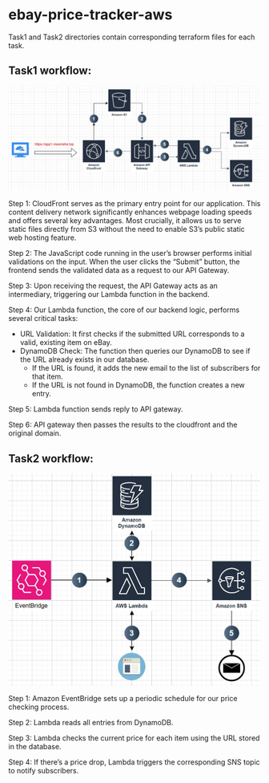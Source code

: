 # ebay-price-tracker-aws
Task1 and Task2 directories contain corresponding terraform files for each task. 
## Task1 workflow:

![](image1.png)

Step 1: CloudFront serves as the primary entry point for our application. This content delivery network significantly enhances webpage loading speeds and offers several key advantages. Most crucially, it allows us to serve static files directly from S3 without the need to enable S3’s public static web hosting feature.

Step 2: The JavaScript code running in the user’s browser performs initial validations on the input. When the user clicks the “Submit” button, the frontend sends the validated data as a request to our API Gateway.

Step 3: Upon receiving the request, the API Gateway acts as an intermediary, triggering our Lambda function in the backend.

Step 4: Our Lambda function, the core of our backend logic, performs several critical tasks:

- URL Validation: It first checks if the submitted URL corresponds to a valid, existing item on eBay.
- DynamoDB Check: The function then queries our DynamoDB to see if the URL already exists in our database.
    - If the URL is found, it adds the new email to the list of subscribers for that item.
    - If the URL is not found in DynamoDB, the function creates a new entry.

Step 5: Lambda function sends reply to API gateway.

Step 6: API gateway then passes the results to the cloudfront and the original domain.

## Task2 workflow:

![](image2.png)

Step 1: Amazon EventBridge sets up a periodic schedule for our price checking process.

Step 2: Lambda reads all entries from DynamoDB.

Step 3: Lambda checks the current price for each item using the URL stored in the database.

Step 4: If there’s a price drop, Lambda triggers the corresponding SNS topic to notify subscribers.